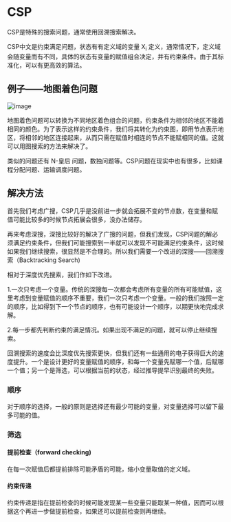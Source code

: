 # CSP
CSP是特殊的搜索问题，通常使用回溯搜索解决。

CSP中文是约束满足问题，状态有有定义域的变量 X<sub>i</sub> 定义，通常情况下，定义域会随变量而有不同，具体的状态有变量的赋值组合决定，并有约束条件。由于其标准化，可以有更高效的算法。
## 例子——地图着色问题
![image](https://github.com/yibotongxue/Learning-of-the-Introduction-of-AI/assets/161041627/d2706cfa-b2ea-46eb-b8fd-8b16003915c5)

地图着色问题可以转换为不同地区着色组合的问题，约束条件为相邻的地区不能着相同的颜色。为了表示这样的约束条件，我们将其转化为约束图，即用节点表示地区，将相邻的地区连接起来，从而只需在赋值时相连的节点不能赋相同的值。这就可以用图搜索的方法来解决了。

类似的问题还有 N-皇后 问题，数独问题等。CSP问题在现实中也有很多，比如课程分配问题、运输调度问题。
## 解决方法
首先我们考虑广搜，CSP几乎是没前进一步就会拓展不变的节点数，在变量和赋值可能比较多的时候节点拓展会很多，没办法储存。

再来考虑深搜，深搜比较好的解决了广搜的问题，但我们发现，CSP问题的解必须满足约束条件，但我们可能搜索到一半就可以发现不可能满足约束条件，这时候如果我们继续搜索，很显然是不合理的。所以我们需要一个改进的深搜——回溯搜索（Backtracking Search)

相对于深度优先搜索，我们作如下改进。

1.一次只考虑一个变量。传统的深搜每一次都会考虑所有变量的所有可能赋值，这里考虑到变量赋值的顺序不重要，我们一次只考虑一个变量。一般的我们按照一定的顺序，比如得到下一个节点的顺序，也有可能设计一个顺序，以期更快地完成求解。

2.每一步都先判断约束的满足情况。如果出现不满足的问题，就可以停止继续搜索。

回溯搜索的速度会比深度优先搜索更快，但我们还有一些通用的电子获得巨大的速度提升。一个是设计更好的变量赋值的顺序，和每一个变量先赋哪一个值，后赋哪一个值；另一个是筛选，可以根据当前的状态，经过推导提早识别最终的失败。

### 顺序
对于顺序的选择，一般的原则是选择还有最少可能的变量，对变量选择可以留下最多可能的值。

### 筛选
#### 提前检查（forward checking)
在每一次赋值后都提前排除可能矛盾的可能，缩小变量取值的定义域。
#### 约束传递
约束传递是指在提前检查的时候可能发现某一些变量只能取某一种值，因而可以根据这个再进一步做提前检查，如果还可以提前检查则再继续。
